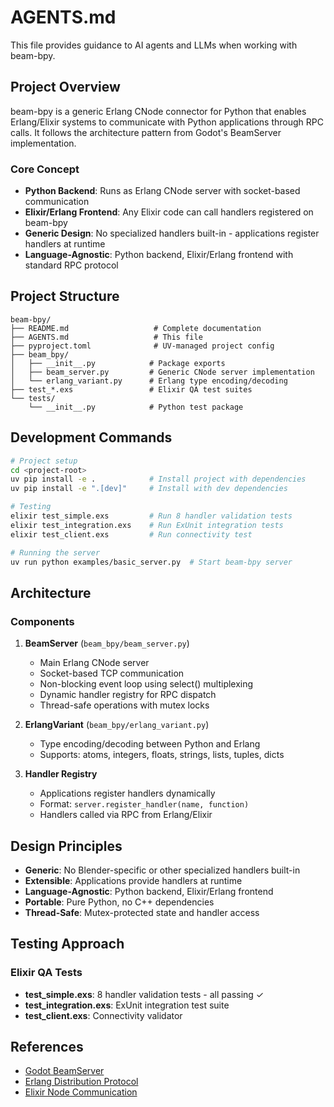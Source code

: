 # AGENTS.md

This file provides guidance to AI agents and LLMs when working with beam-bpy.

## Project Overview

beam-bpy is a generic Erlang CNode connector for Python that enables Erlang/Elixir systems to communicate with Python applications through RPC calls. It follows the architecture pattern from Godot's BeamServer implementation.

### Core Concept

- **Python Backend**: Runs as Erlang CNode server with socket-based communication
- **Elixir/Erlang Frontend**: Any Elixir code can call handlers registered on beam-bpy
- **Generic Design**: No specialized handlers built-in - applications register handlers at runtime
- **Language-Agnostic**: Python backend, Elixir/Erlang frontend with standard RPC protocol

## Project Structure

```
beam-bpy/
├── README.md                   # Complete documentation
├── AGENTS.md                   # This file
├── pyproject.toml              # UV-managed project config
├── beam_bpy/
│   ├── __init__.py            # Package exports
│   ├── beam_server.py         # Generic CNode server implementation
│   └── erlang_variant.py      # Erlang type encoding/decoding
├── test_*.exs                 # Elixir QA test suites
└── tests/
    └── __init__.py            # Python test package
```

## Development Commands

```bash
# Project setup
cd <project-root>
uv pip install -e .            # Install project with dependencies
uv pip install -e ".[dev]"     # Install with dev dependencies

# Testing
elixir test_simple.exs         # Run 8 handler validation tests
elixir test_integration.exs    # Run ExUnit integration tests
elixir test_client.exs         # Run connectivity test

# Running the server
uv run python examples/basic_server.py  # Start beam-bpy server
```

## Architecture

### Components

1. **BeamServer** (`beam_bpy/beam_server.py`)
   - Main Erlang CNode server
   - Socket-based TCP communication
   - Non-blocking event loop using select() multiplexing
   - Dynamic handler registry for RPC dispatch
   - Thread-safe operations with mutex locks

2. **ErlangVariant** (`beam_bpy/erlang_variant.py`)
   - Type encoding/decoding between Python and Erlang
   - Supports: atoms, integers, floats, strings, lists, tuples, dicts

3. **Handler Registry**
   - Applications register handlers dynamically
   - Format: `server.register_handler(name, function)`
   - Handlers called via RPC from Erlang/Elixir

## Design Principles

- **Generic**: No Blender-specific or other specialized handlers built-in
- **Extensible**: Applications provide handlers at runtime
- **Language-Agnostic**: Python backend, Elixir/Erlang frontend
- **Portable**: Pure Python, no C++ dependencies
- **Thread-Safe**: Mutex-protected state and handler access

## Testing Approach

### Elixir QA Tests

- **test_simple.exs**: 8 handler validation tests - all passing ✓
- **test_integration.exs**: ExUnit integration test suite
- **test_client.exs**: Connectivity validator

## References

- [Godot BeamServer](https://github.com/godotengine/godot/blob/master/servers/beam_server.cpp)
- [Erlang Distribution Protocol](http://erlang.org/doc/apps/erts/erl_ext_dist.html)
- [Elixir Node Communication](https://elixir-lang.org/docs/stable/elixir/Node.html)
